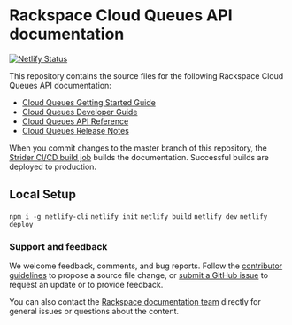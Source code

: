 # Rackspace Cloud Queues API documentation

[![Netlify Status](https://api.netlify.com/api/v1/badges/73eb368f-5e05-4c60-9a28-ea7bf5eaf4b6/deploy-status)](https://app.netlify.com/sites/docs-cloud-queues/deploys)

This repository contains the source files for the following Rackspace Cloud Queues API documentation:

* [Cloud Queues Getting Started Guide](https://developer.rackspace.com/docs/cloud-queues/v1/developer-guide/#getting-started)
* [Cloud Queues Developer Guide](https://developer.rackspace.com/docs/cloud-queues/v1/developer-guide/)
* [Cloud Queues API Reference](https://developer.rackspace.com/docs/cloud-queues/v1/developer-guide/#api-reference)
* [Cloud Queues Release Notes](https://developer.rackspace.com/docs/cloud-queues/v1/developer-guide/#release-notes)

When you commit changes to the master branch of this repository, the
[Strider CI/CD build job](https://build.developer.rackspace.com/rackerlabs/docs-cloud-queues/)
builds the documentation. Successful builds are deployed to production.

## Local Setup

`npm i -g netlify-cli`
`netlify init`
`netlify build`
`netlify dev`
`netlify deploy`

### Support and feedback

We welcome feedback, comments, and bug reports. Follow the
[contributor guidelines](CONTRIBUTING.md)
to propose a source file change, or [submit a GitHub issue](https://github.com/rackerlabs/docs-cloud-queues/issues/new)
to request an update or to provide feedback.

You can also contact the [Rackspace documentation team](mailto:devdoc@rackspace.com) directly for general issues
or questions about the content.
